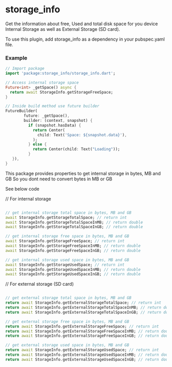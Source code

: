 # storage_info

Get the information about free, Used and total disk space for you device Internal Storage as well as External Storage (SD card).

To use this plugin, add storage_info as a dependency in your pubspec.yaml file.

### Example

```dart
// Import package
import 'package:storage_info/storage_info.dart';

// Access internal storage space
Future<int> _getSpace() async {
  return await StorageInfo.getStorageFreeSpace;
}

// Inside build method use future builder
FutureBuilder(
        future: _getSpace(),
        builder: (context, snapshot) {
          if (snapshot.hasData) {
            return Center(
              child: Text('Space: ${snapshot.data}'),
            );
          } else {
            return Center(child: Text("Loading"));
          }
   }),
}
```

This package provides properties to get internal storage in bytes, MB and GB
So you dont need to convert bytes in MB or GB

See below code

// For internal storage

```dart

// get internal storage total space in bytes, MB and GB
await StorageInfo.getStorageTotalSpace; // return int
await StorageInfo.getStorageTotalSpaceInMB; // return double
await StorageInfo.getStorageTotalSpaceInGB; // return double

// get internal storage free space in bytes, MB and GB
await StorageInfo.getStorageFreeSpace; // return int
await StorageInfo.getStorageFreeSpaceInMB; // return double
await StorageInfo.getStorageFreeSpaceInGB; // return double

// get internal storage used space in bytes, MB and GB
await StorageInfo.getStorageUsedSpace; // return int
await StorageInfo.getStorageUsedSpaceInMB; // return double
await StorageInfo.getStorageUsedSpaceInGB; // return double

```

// For external storage (SD card)

```dart

// get external storage total space in bytes, MB and GB
return await StorageInfo.getExternalStorageTotalSpace; // return int
return await StorageInfo.getExternalStorageTotalSpaceInMB; // return double
return await StorageInfo.getExternalStorageTotalSpaceInGB; // return double

// get external storage free space in bytes, MB and GB
return await StorageInfo.getExternalStorageFreeSpace; // return int
return await StorageInfo.getExternalStorageFreeSpaceInMB; // return double
return await StorageInfo.getExternalStorageFreeSpaceInGB; // return double

// get external storage used space in bytes, MB and GB
return await StorageInfo.getExternalStorageUsedSpace; // return int
return await StorageInfo.getExternalStorageUsedSpaceInMB; // return double
return await StorageInfo.getExternalStorageUsedSpaceInGB; // return double


```